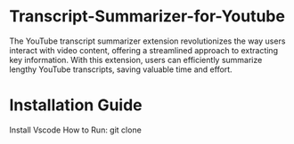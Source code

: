 # Transcript-Summarizer-for-Youtube
The YouTube transcript summarizer extension revolutionizes the way users interact with video content, 
offering a streamlined approach to extracting key information. With this extension, users can efficiently 
summarize lengthy YouTube transcripts, saving valuable time and effort. 
# Installation Guide
Install Vscode
How to Run:
git clone
